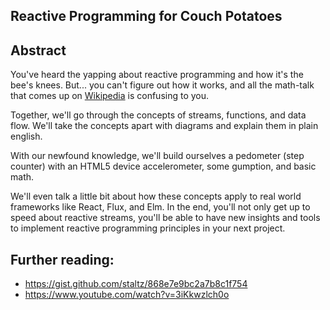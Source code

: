 Reactive Programming for Couch Potatoes
---------------------------------------

## Abstract

You've heard the yapping about reactive programming and how it's the bee's knees.
But... you can't figure out how it works, and all the math-talk that comes up on [Wikipedia](https://en.wikipedia.org/wiki/Functional_reactive_programming) is confusing to you.

Together, we'll go through the concepts of streams, functions, and data flow.
We'll take the concepts apart with diagrams and explain them in plain english.

With our newfound knowledge, we'll build ourselves a pedometer (step counter) with
an HTML5 device accelerometer, some gumption, and basic math.

We'll even talk a little bit about how these concepts apply to real
world frameworks like React, Flux, and Elm. In the end, you'll not only
get up to speed about reactive streams, you'll be able to have new insights and tools
to implement reactive programming principles in your next project.

## Further reading:

* https://gist.github.com/staltz/868e7e9bc2a7b8c1f754
* https://www.youtube.com/watch?v=3iKkwzlch0o
